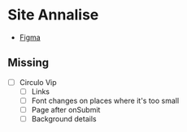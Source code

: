 # Site Annalise

- [Figma](https://www.figma.com/design/CUNCDXORTF0b1jLObshN3b/Site_Annalise?node-id=220-5901&t=nTOlLbi7gz6I6l7a-0)

## Missing

- [ ] Circulo Vip
    - [ ] Links
    - [ ] Font changes on places where it's too small
    - [ ] Page after onSubmit
    - [ ] Background details

